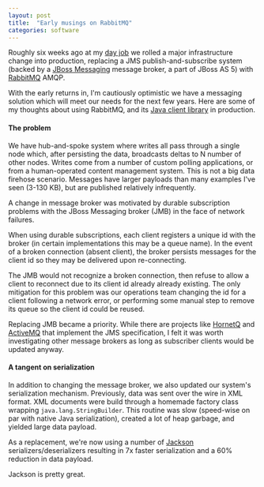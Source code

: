 ```yaml
---
layout: post
title:  "Early musings on RabbitMQ"
categories: software
---
```


Roughly six weeks ago at my [day job][castle-rock] we rolled a major
infrastructure change into production, replacing a JMS publish-and-subscribe
system (backed by a [JBoss Messaging][jboss-messaging] message broker, a part of
JBoss AS 5) with [RabbitMQ][rabbitmq] AMQP.

With the early returns in, I'm cautiously optimistic we have a messaging
solution which will meet our needs for the next few years. Here are some of my
thoughts about using RabbitMQ, and its [Java client library][rabbitmq-java] in
production.

#### The problem

We have hub-and-spoke system where writes all pass through a single node which,
after persisting the data, broadcasts deltas to N number of other nodes. Writes
come from a number of custom polling applications, or from a human-operated
content management system. This is not a big data firehose scenario. Messages
have larger payloads than many examples I've seen (3-130 KB), but are published
relatively infrequently.

A change in message broker was motivated by durable subscription problems with
the JBoss Messaging broker (JMB) in the face of network failures.

When using durable subscriptions, each client registers a unique id with the
broker (in certain implementations this may be a queue name). In the event of a
broken connection (absent client), the broker persists messages for the client
id so they may be delivered upon re-connecting.

The JMB would not recognize a broken connection, then refuse to allow a client
to reconnect due to its client id already already existing. The only mitigation
for this problem was our operations team changing the id for a client following
a network error, or performing some manual step to remove its queue so the
client id could be reused.

Replacing JMB became a priority. While there are projects like
[HornetQ][hornetq] and [ActiveMQ][activemq] that implement the JMS
specification, I felt it was worth investigating other message brokers
as long as subscriber clients would be updated anyway.

#### A tangent on serialization

In addition to changing the message broker, we also updated our system's
serialization mechanism. Previously, data was sent over the wire in XML format.
XML documents were build through a homemade factory class wrapping
`java.lang.StringBuilder`. This routine was slow (speed-wise on par with native
Java serialization), created a lot of heap garbage, and yielded large data
payload.

As a replacement, we're now using a number of [Jackson][jackson]
serializers/deserializers resulting in 7x faster serialization and a 60%
reduction in data payload.

Jackson is pretty great.

[castle-rock]: http://crc-corp.com
[rabbitmq]: https://www.rabbitmq.com
[rabbitmq-java]: https://www.rabbitmq.com/java-client.html
[jboss-messaging]: http://jbossmessaging.jboss.org
[jackson]: http://wiki.fasterxml.com/JacksonHome
[hornetq]: http://hornetq.jboss.org
[activemq]: http://activemq.apache.org
